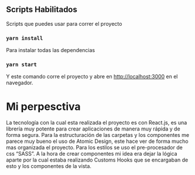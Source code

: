## Scripts Habilitados

Scripts que puedes usar para correr el proyecto

### `yarn install`

Para instalar todas las dependencias

### `yarn start`

Y este comando corre el proyecto y abre en [http://localhost:3000](http://localhost:3000) en el navegador.

# Mi perpesctiva

La tecnología con la cual esta realizada el proyecto es con React.js, es una librería muy potente para crear aplicaciones de manera muy rápida y de forma segura.
Para la estructuración de las carpetas y los componentes me parece muy bueno el uso de Atomic Design, este hace ver de forma mucho mas organizada el proyecto. Para los estilos se uso el pre-procesador de css “SASS”. A la hora de crear componentes mi idea era dejar la lógica aparte por la cual estaba realizando Customs Hooks que se encargaban de esto y los componentes de la vista.
